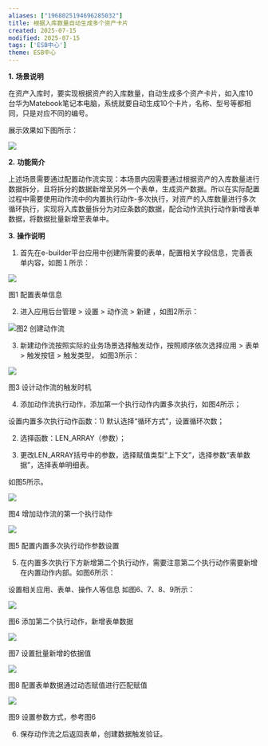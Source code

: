 ```yaml
---
aliases: ["1968025194696285032"]
title: 根据入库数量自动生成多个资产卡片
created: 2025-07-15
modified: 2025-07-15
tags: ['ESB中心']
theme: ESB中心
---
```


**1.** **场景说明**

在资产入库时，要实现根据资产的入库数量，自动生成多个资产卡片，如入库10台华为Matebook笔记本电脑，系统就要自动生成10个卡片，名称、型号等都相同，只是对应不同的编号。

展示效果如下图所示：

![](82bd44bc2f2e7062382f8555b253f28d.jpg)

**2.** **功能简介**

上述场景需要通过配置动作流实现：本场景内因需要通过根据资产的入库数量进行数据拆分，且将拆分的数据新增至另外一个表单，生成资产数据。所以在实际配置过程中需要使用动作流中的内置执行动作-多次执行，对资产的入库数量进行多次循环执行，实现将入库数量拆分为对应条数的数据，配合动作流执行动作新增表单数据，将数据批量新增至表单中。

**3.** **操作说明**

1. 首先在e-builder平台应用中创建所需要的表单，配置相关字段信息，完善表单内容，如图１所示：

![](24ef723244adbfaf4b46195c9d36646e.jpg)

图1 配置表单信息

2. 进入应用后台管理 > 设置 > 动作流 > 新建 ，如图2所示：

![](e63549efe5105ef954211df43426ccc1.jpg)图2 创建动作流

3. 新建动作流按照实际的业务场景选择触发动作，按照顺序依次选择应用 > 表单 > 触发按钮 > 触发类型， 如图3所示：

![](767a27ab3e8920ea0682791d23a1dc38.jpg)

图3 设计动作流的触发时机

4. 添加动作流执行动作，添加第一个执行动作内置多次执行，如图4所示；

设置内置多次执行动作函数：1) 默认选择“循环方式”，设置循环次数；

2) 选择函数：LEN\_ARRAY（参数）；

3) 更改LEN\_ARRAY括号中的参数，选择赋值类型“上下文”，选择参数“表单数据”，选择表单明细表。

如图5所示。

![](dec7c6b615045d2972bde4f6da7d8318.jpg)

图4 增加动作流的第一个执行动作

![](67bc4c6ec2c69a2c3cc3d7463e49cccc.jpg)

图5 配置内置多次执行动作参数设置

5. 在内置多次执行下方新增第二个执行动作，需要注意第二个执行动作需要新增在内置动作内部。如图6所示：

设置相关应用、表单、操作人等信息 如图6、7、8、9所示：

![](2f9622e679f6c5ae8f217c7a0673870c.jpg)

图6 添加第二个执行动作，新增表单数据

![](73e428caec57ef09de82bf8168cc8524.jpg)

图7 设置批量新增的依据值

![](08fcd5522daae8da4a742f582f0f5134.jpg)

图8 配置表单数据通过动态赋值进行匹配赋值

![](5f1bd00ab58af5679458c841ad2d8d23.jpg)

图9 设置参数方式，参考图6

6. 保存动作流之后返回表单，创建数据触发验证。